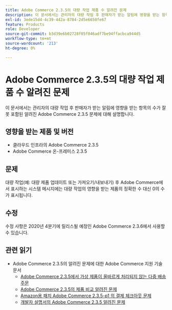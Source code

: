 ```yaml
---
title: Adobe Commerce 2.3.5의 대량 작업 제품 수 알려진 문제
description: 이 문서에서는 관리자의 대량 작업 후 판매자가 받는 알림에 영향을 받는 항목의 수가 잘못 포함된 알려진 Adobe Commerce 2.3.5 문제에 대해 설명합니다.
exl-id: 3ede15d4-4c39-442a-8784-2d5e6650fe67
feature: Products
role: Developer
source-git-commit: b3d39e6b02728f05f046adf7be94ffacbca944d5
workflow-type: tm+mt
source-wordcount: '213'
ht-degree: 0%

---
```


# Adobe Commerce 2.3.5의 대량 작업 제품 수 알려진 문제

이 문서에서는 관리자의 대량 작업 후 판매자가 받는 알림에 영향을 받는 항목의 수가 잘못 포함된 알려진 Adobe Commerce 2.3.5 문제에 대해 설명합니다.

## 영향을 받는 제품 및 버전

* 클라우드 인프라의 Adobe Commerce 2.3.5
* Adobe Commerce 온-프레미스 2.3.5

## 문제

대량 작업(예: 대량 제품 업데이트 또는 가져오기/내보내기) 후 Adobe Commerce에서 표시하는 시스템 메시지에는 대량 작업의 영향을 받는 제품의 정확한 수 대신 0의 수가 표시됩니다.

## 수정

수정 사항은 2020년 4분기에 릴리스될 예정인 Adobe Commerce 2.3.6에서 사용할 수 있습니다.

## 관련 읽기

* Adobe Commerce 2.3.5의 알려진 문제에 대한 Adobe Commerce 지원 기술 문서
   * [Adobe Commerce 2.3.5에서 가상 제품이 올바르게 처리되지 않는 다중 배송 주문](/help/troubleshooting/miscellaneous/magento-2-3-5-known-issue-virtual-product-multi-ship-orders.md)
   * [Adobe Commerce 2.3.5의 제품 비교 알려진 문제](/help/troubleshooting/storefront/product-comparison-known-issue-in-magento-2-3-5.md)
   * [Amazon용 패치 Adobe Commerce 2.3.5-p1 의 결제 체크아웃 문제](/help/troubleshooting/payments/patch-for-amazon-pay-checkout-issue-in-magento-2-3-5-p1.md)
   * [개발자 설명서의 Adobe Commerce 2.3.5 알려진 문제](https://commerce-docs.github.io/devdocs-archive/2.3/guides/v2.3/release-notes/release-notes-2-3-5-commerce.html#known-issues)
